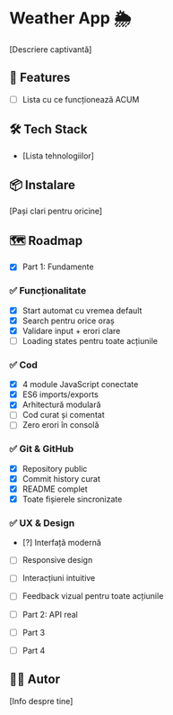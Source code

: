 # Weather App 🌦️

[Descriere captivantă]

## 🚀 Features

- [ ] Lista cu ce funcționează ACUM

## 🛠️ Tech Stack

- [Lista tehnologiilor]

## 📦 Instalare

[Pași clari pentru oricine]

## 🗺️ Roadmap

- [x] Part 1: Fundamente

### ✅ Funcționalitate

- [x]  Start automat cu vremea default
- [x]  Search pentru orice oraș
- [x]  Validare input + erori clare
- [ ]  Loading states pentru toate acțiunile

### ✅ Cod

- [x]  4 module JavaScript conectate
- [x]  ES6 imports/exports
- [x]  Arhitectură modulară
- [ ]  Cod curat și comentat
- [ ]  Zero erori în consolă

### ✅ Git & GitHub

- [x]  Repository public
- [x]  Commit history curat
- [x]  README complet
- [x]  Toate fișierele sincronizate

### ✅ UX & Design

- [?]  Interfață modernă
- [ ]  Responsive design
- [ ]  Interacțiuni intuitive
- [ ]  Feedback vizual pentru toate acțiunile

- [ ] Part 2: API real
- [ ] Part 3
- [ ] Part 4

## 👨‍💻 Autor

[Info despre tine]